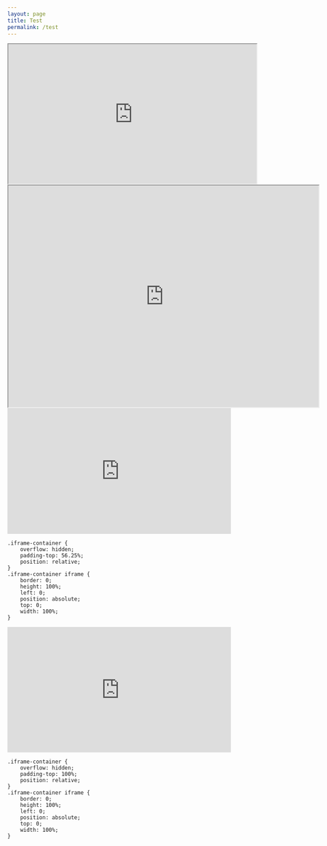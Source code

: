 ```yaml
---
layout: page
title: Test
permalink: /test
---
```

<iframe width="560" height="315" src="https://www.youtube.com/embed/ldU1WohPhIc" ></iframe>

<iframe width=700 height=500 src="https://www.youtube.com/live_chat?v=ldU1WohPhIc&embed_domain=chaitanya.page"></iframe>

<div class="iframe-container"><iframe loading="lazy" src="https://www.youtube.com/embed/ldU1WohPhIc" frameborder="0" allow="accelerometer; autoplay; clipboard-write; encrypted-media; gyroscope; picture-in-picture" allowfullscreen></iframe></div>

```
.iframe-container {
	overflow: hidden;
	padding-top: 56.25%;
	position: relative;
}
.iframe-container iframe {
	border: 0;
	height: 100%;
	left: 0;
	position: absolute;
	top: 0;
	width: 100%;
}
```

<div class="iframe-container"><iframe loading="lazy" src="https://www.youtube.com/live_chat?v=ldU1WohPhIc&amp;embed_domain=chaitanya.page"></iframe></div>

```
.iframe-container {
	overflow: hidden;
	padding-top: 100%;
	position: relative;
}
.iframe-container iframe {
	border: 0;
	height: 100%;
	left: 0;
	position: absolute;
	top: 0;
	width: 100%;
}
```

<style>
	.iframe-container {
	overflow: hidden;
	padding-top: 56.25%;
	position: relative;
}
.iframe-container iframe {
	border: 0;
	height: 100%;
	left: 0;
	position: absolute;
	top: 0;
	width: 100%;
}
	</style>